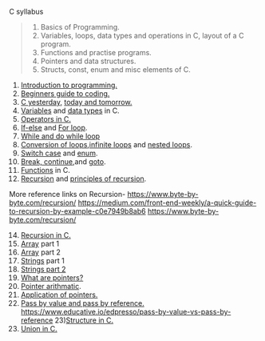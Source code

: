 C syllabus

> 1) Basics of Programming.
> 2) Variables, loops, data types and operations in C, layout of a C program.
> 3) Functions and practise programs.
> 4) Pointers and data structures.
> 5) Structs, const, enum and misc elements of C.

1) [Introduction to programming.](https://www.educative.io/blog/beginners-guide-to-computers-and-programming?aid=5082902844932096&utm_source=google&utm_medium=cpc&utm_campaign=bit_manipulation&utm_content=dynamic&utm_term=&utm_campaign=%5BCourse%5D+Bit+Manipulation&utm_source=adwords&utm_medium=ppc&hsa_acc=5451446008&hsa_cam=12577945673&hsa_grp=120129464112&hsa_ad=517632685625&hsa_src=g&hsa_tgt=aud-597782228546:dsa-1265146601474&hsa_kw=&hsa_mt=b&hsa_net=adwords&hsa_ver=3&gclid=Cj0KCQjw8eOLBhC1ARIsAOzx5cFp6yfUkXLeJggrYHUq1REDaGzunCflRzS-FirAPOcvrs0pIFY87KAaAt3AEALw_wcB)
2) [Beginners guide to coding.](https://www.educative.io/blog/learn-how-to-code-beginners-guide)
3) [C yesterday,](https://github.com/WonderPro/Batch-2021/blob/6b482c1dc40bbafb4e88f8f0ebcaf0a911a8c344/Content/More%20about%20C/README.md)     [ today and tomorrow.](https://www.educative.io/blog/now-is-the-perfect-time-to-learn-c)
4) [Variables](https://www.geeksforgeeks.org/variables-and-keywords-in-c/) and [data types](https://www.programiz.com/c-programming/c-data-types) in C.
5) [Operators in C.](https://www.programiz.com/c-programming/c-operators)
6) [If-else](https://www.programiz.com/c-programming/c-if-else-statement) and [For loop](https://www.programiz.com/c-programming/c-for-loop).
7) [While and do while loop](https://www.programiz.com/c-programming/c-do-while-loops)
8) [Conversion of loops](https://www.equestionanswers.com/c/for-loop-while-loop.php),[infinite loops](https://www.javatpoint.com/infinite-loop-in-c) and [nested loops](https://www.javatpoint.com/nested-loops-in-c).
9) [Switch case](https://www.programiz.com/c-programming/c-switch-case-statement) and [enum](https://www.geeksforgeeks.org/enumeration-enum-c/).
10) [Break, continue](https://www.programiz.com/c-programming/c-break-continue-statement),and [goto](https://www.tutorialspoint.com/cprogramming/c_goto_statement.htm).
11) [Functions](https://www.javatpoint.com/functions-in-c) in C.
12) [Recursion](https://www.tutorialspoint.com/cprogramming/c_recursion.htm) and [principles of recursion](http://www.cems.uwe.ac.uk/~irjohnso/coursenotes/lrc/lect/lect4b1.html).

More reference links on Recursion- 
https://www.byte-by-byte.com/recursion/
https://medium.com/front-end-weekly/a-quick-guide-to-recursion-by-example-c0e7949b8ab6
https://www.byte-by-byte.com/recursion/


14) [Recursion in C.](https://www.javatpoint.com/recursion-in-c)
15) [Array](https://www.programiz.com/c-programming/c-arrays) part 1
16) [Array](https://www.geeksforgeeks.org/arrays-in-c-cpp/) part 2
17) [Strings](https://www.programiz.com/c-programming/c-strings) part 1
18) [Strings part 2](https://www.codingame.com/playgrounds/14213/how-to-play-with-strings-in-c/what-is-a-string-in-c)
19) [What are pointers?](https://www.javatpoint.com/c-pointers)
20) [Pointer arithmatic](https://www.tutorialspoint.com/cprogramming/c_pointer_arithmetic.htm).
21) [Application of pointers.](https://www.geeksforgeeks.org/applications-of-pointers-in-c-cpp/)
22) [Pass by value and pass by reference.](https://www.geeksforgeeks.org/difference-between-call-by-value-and-call-by-reference/) 
https://www.educative.io/edpresso/pass-by-value-vs-pass-by-reference
23)[Structure in C.](https://www.javatpoint.com/structure-in-c)
24) [Union in C.](https://www.naukri.com/learning/articles/difference-between-structure-and-union-in-c/)
